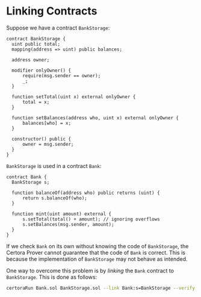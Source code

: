 Linking Contracts
=================

Suppose we have a contract `BankStorage`:

```solidity
contract BankStorage {
  uint public total;
  mapping(address => uint) public balances;
  
  address owner;
  
  modifier onlyOwner() {
      require(msg.sender == owner);
      _;
  }
  
  function setTotal(uint x) external onlyOwner {
      total = x;
  }
  
  function setBalances(address who, uint x) external onlyOwner {
      balances[who] = x;
  }
  
  constructor() public {
      owner = msg.sender;
  }
}
```

`BankStorage` is used in a contract `Bank`:

```solidity
contract Bank {
  BankStorage s;
  
  function balanceOf(address who) public returns (uint) {
      return s.balanceOf(who);
  }
  
  function mint(uint amount) external {
      s.setTotal(total() + amount); // ignoring overflows
      s.setBalances(msg.sender, amount);
  }
}
```

If we check `Bank` on its own without knowing the code of `BankStorage`, the Certora Prover cannot guarantee that the code of `Bank` is correct. This is because the implementation of `BankStorage` may not behave as intended.

One way to overcome this problem is by _linking_ the `Bank` contract to `BankStorage`. This is done as follows:

```bash
certoraRun Bank.sol BankStorage.sol --link Bank:s=BankStorage --verify Bank:bank.spec
```
